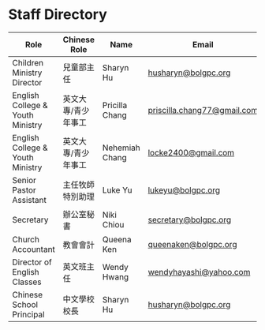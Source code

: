 # Staff Directory

| Role                             | Chinese Role | Name           | Email                                                             |
| -------------------------------- | ------------ | -------------- | ----------------------------------------------------------------- |
| Children Ministry Director       | 兒童部主任        | Sharyn Hu      | [husharyn@bolgpc.org](mailto:husharyn@bolgpc.org)                 |
| English College & Youth Ministry | 英文大專/青少年事工   | Pricilla Chang | [priscilla.chang77@gmail.com](mailto:priscilla.chang77@gmail.com) |
| English College & Youth Ministry | 英文大專/青少年事工   | Nehemiah Chang | [locke2400@gmail.com](mailto:locke2400@gmail.com)                 |
| Senior Pastor Assistant          | 主任牧師特別助理     | Luke Yu        | [lukeyu@bolgpc.org](mailto:lukeyu@bolgpc.org)                     |
| Secretary                        | 辦公室秘書        | Niki Chiou     | [secretary@bolgpc.org](mailto:secretary@bolgpc.org)               |
| Church Accountant                | 教會會計         | Queena Ken     | [queenaken@bolgpc.org](mailto:queenaken@bolgpc.org)               |
| Director of English Classes      | 英文班主任        | Wendy Hwang    | [wendyhayashi@yahoo.com](mailto:wendyhayashi@yahoo.com)           |
| Chinese School Principal         | 中文學校校長       | Sharyn Hu      | [husharyn@bolgpc.org](mailto:husharyn@bolgpc.org)                 |
